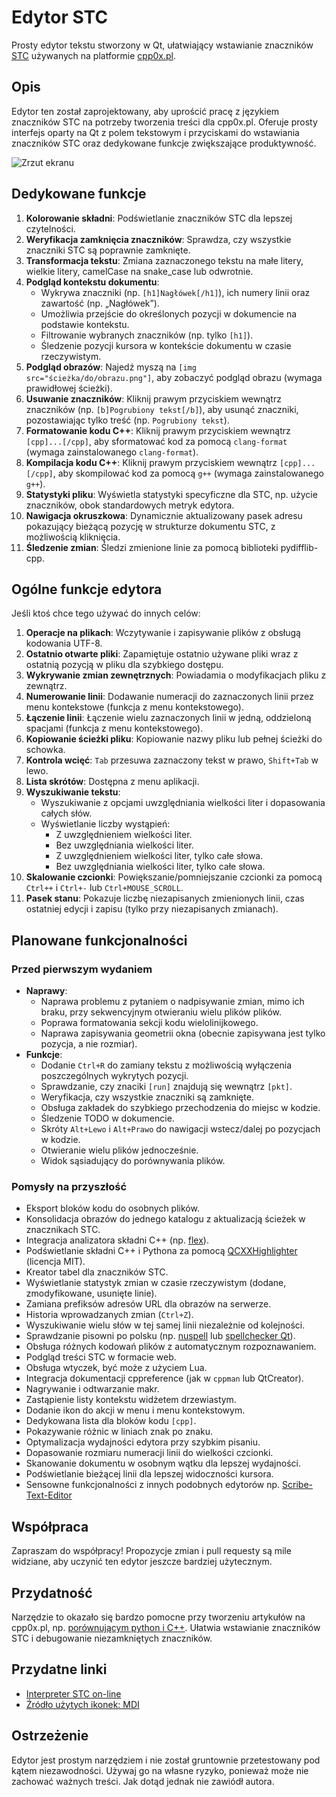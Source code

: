 # Edytor STC

Prosty edytor tekstu stworzony w Qt, ułatwiający wstawianie znaczników [STC](https://cpp0x.pl/kursy/Kurs-STC/169) używanych na platformie [cpp0x.pl](https://cpp0x.pl/).

## Opis
Edytor ten został zaprojektowany, aby uprościć pracę z językiem znaczników STC na potrzeby tworzenia treści dla cpp0x.pl. Oferuje prosty interfejs oparty na Qt z polem tekstowym i przyciskami do wstawiania znaczników STC oraz dedykowane funkcje zwiększające produktywność.

![Zrzut ekranu](https://github.com/user-attachments/assets/17571fce-a89c-4c99-a38a-fd72ee65c7d5)

## Dedykowane funkcje
 1. **Kolorowanie składni**: Podświetlanie znaczników STC dla lepszej czytelności.
 2. **Weryfikacja zamknięcia znaczników**: Sprawdza, czy wszystkie znaczniki STC są poprawnie zamknięte.
 3. **Transformacja tekstu**: Zmiana zaznaczonego tekstu na małe litery, wielkie litery, camelCase na snake_case lub odwrotnie.
 4. **Podgląd kontekstu dokumentu**:
    - Wykrywa znaczniki (np. `[h1]Nagłówek[/h1]`), ich numery linii oraz zawartość (np. „Nagłówek”).
    - Umożliwia przejście do określonych pozycji w dokumencie na podstawie kontekstu.
    - Filtrowanie wybranych znaczników (np. tylko `[h1]`).
    - Śledzenie pozycji kursora w kontekście dokumentu w czasie rzeczywistym.
 5. **Podgląd obrazów**: Najedź myszą na `[img src="ścieżka/do/obrazu.png"]`, aby zobaczyć podgląd obrazu (wymaga prawidłowej ścieżki).
 6. **Usuwanie znaczników**: Kliknij prawym przyciskiem wewnątrz znaczników (np. `[b]Pogrubiony tekst[/b]`), aby usunąć znaczniki, pozostawiając tylko treść (np. `Pogrubiony tekst`).
 7. **Formatowanie kodu C++**: Kliknij prawym przyciskiem wewnątrz `[cpp]...[/cpp]`, aby sformatować kod za pomocą `clang-format` (wymaga zainstalowanego `clang-format`).
 8. **Kompilacja kodu C++**: Kliknij prawym przyciskiem wewnątrz `[cpp]...[/cpp]`, aby skompilować kod za pomocą `g++` (wymaga zainstalowanego `g++`).
 9. **Statystyki pliku**: Wyświetla statystyki specyficzne dla STC, np. użycie znaczników, obok standardowych metryk edytora.
10. **Nawigacja okruszkowa**: Dynamicznie aktualizowany pasek adresu pokazujący bieżącą pozycję w strukturze dokumentu STC, z możliwością kliknięcia.
11. **Śledzenie zmian**: Śledzi zmienione linie za pomocą biblioteki pydifflib-cpp.

## Ogólne funkcje edytora
Jeśli ktoś chce tego używać do innych celów:
 1. **Operacje na plikach**: Wczytywanie i zapisywanie plików z obsługą kodowania UTF-8.
 2. **Ostatnio otwarte pliki**: Zapamiętuje ostatnio używane pliki wraz z ostatnią pozycją w pliku dla szybkiego dostępu.
 3. **Wykrywanie zmian zewnętrznych**: Powiadamia o modyfikacjach pliku z zewnątrz.
 4. **Numerowanie linii**: Dodawanie numeracji do zaznaczonych linii przez menu kontekstowe (funkcja z menu kontekstowego).
 5. **Łączenie linii**: Łączenie wielu zaznaczonych linii w jedną, oddzieloną spacjami (funkcja z menu kontekstowego).
 6. **Kopiowanie ścieżki pliku**: Kopiowanie nazwy pliku lub pełnej ścieżki do schowka.
 7. **Kontrola wcięć**: `Tab` przesuwa zaznaczony tekst w prawo, `Shift+Tab` w lewo.
 8. **Lista skrótów**: Dostępna z menu aplikacji.
 9. **Wyszukiwanie tekstu**:
    - Wyszukiwanie z opcjami uwzględniania wielkości liter i dopasowania całych słów.
    - Wyświetlanie liczby wystąpień:
      - Z uwzględnieniem wielkości liter.
      - Bez uwzględniania wielkości liter.
      - Z uwzględnieniem wielkości liter, tylko całe słowa.
      - Bez uwzględniania wielkości liter, tylko całe słowa.
10. **Skalowanie czcionki**: Powiększanie/pomniejszanie czcionki za pomocą `Ctrl++` i `Ctrl+-` lub `Ctrl+MOUSE_SCROLL`.
11. **Pasek stanu**: Pokazuje liczbę niezapisanych zmienionych linii, czas ostatniej edycji i zapisu (tylko przy niezapisanych zmianach).

## Planowane funkcjonalności

### Przed pierwszym wydaniem

- **Naprawy**:
  - Naprawa problemu z pytaniem o nadpisywanie zmian, mimo ich braku, przy sekwencyjnym otwieraniu wielu plików plików.
  - Poprawa formatowania sekcji kodu wielolinijkowego.
  - Naprawa zapisywania geometrii okna (obecnie zapisywana jest tylko pozycja, a nie rozmiar).
- **Funkcje**:
  - Dodanie `Ctrl+R` do zamiany tekstu z możliwością wyłączenia poszczególnych wykrytych pozycji.
  - Sprawdzanie, czy znaciki `[run]` znajdują się wewnątrz `[pkt]`.
  - Weryfikacja, czy wszystkie znaczniki są zamknięte.
  - Obsługa zakładek do szybkiego przechodzenia do miejsc w kodzie.
  - Śledzenie TODO w dokumencie.
  - Skróty `Alt+Lewo` i `Alt+Prawo` do nawigacji wstecz/dalej po pozycjach w kodzie.
  - Otwieranie wielu plików jednocześnie.
  - Widok sąsiadujący do porównywania plików.

### Pomysły na przyszłość

- Eksport bloków kodu do osobnych plików.
- Konsolidacja obrazów do jednego katalogu z aktualizacją ścieżek w znacznikach STC.
- Integracja analizatora składni C++ (np. [flex](https://github.com/westes/flex)).
- Podświetlanie składni C++ i Pythona za pomocą [QCXXHighlighter](https://github.com/Megaxela/QCodeEditor) (licencja MIT).
- Kreator tabel dla znaczników STC.
- Wyświetlanie statystyk zmian w czasie rzeczywistym (dodane, zmodyfikowane, usunięte linie).
- Zamiana prefiksów adresów URL dla obrazów na serwerze.
- Historia wprowadzanych zmian (`Ctrl+Z`).
- Wyszukiwanie wielu słów w tej samej linii niezależnie od kolejności.
- Sprawdzanie pisowni po polsku (np. [nuspell](https://github.com/nuspell/nuspell) lub [spellchecker Qt](https://doc.qt.io/qt-6/qtwebengine-webenginewidgets-spellchecker-example.html)).
- Obsługa różnych kodowań plików z automatycznym rozpoznawaniem.
- Podgląd treści STC w formacie web.
- Obsługa wtyczek, być może z użyciem Lua.
- Integracja dokumentacji cppreference (jak w `cppman` lub QtCreator).
- Nagrywanie i odtwarzanie makr.
- Zastąpienie listy kontekstu widżetem drzewiastym.
- Dodanie ikon do akcji w menu i menu kontekstowym.
- Dedykowana lista dla bloków kodu `[cpp]`.
- Pokazywanie różnic w liniach znak po znaku.
- Optymalizacja wydajności edytora przy szybkim pisaniu.
- Dopasowanie rozmiaru numeracji linii do wielkości czcionki.
- Skanowanie dokumentu w osobnym wątku dla lepszej wydajności.
- Podświetlanie bieżącej linii dla lepszej widoczności kursora.
- Sensowne funkcjonalności z innych podobnych edytorów np. [Scribe-Text-Editor](https://github.com/AleksandrHovhannisyan/Scribe-Text-Editor)

## Współpraca

Zapraszam do współpracy! Propozycje zmian i pull requesty są mile widziane, aby uczynić ten edytor jeszcze bardziej użytecznym.

## Przydatność

Narzędzie to okazało się bardzo pomocne przy tworzeniu artykułów na cpp0x.pl, np. [porównującym python i C++](https://cpp0x.pl/artykuly/Inne-artykuly/Porownanie-C++-i-Python-roznice-w-skladni-i-podejsciu-programistycznym/99). Ułatwia wstawianie znaczników STC i debugowanie niezamkniętych znaczników.

## Przydatne linki

- [Interpreter STC on-line](https://cpp0x.pl/stc/)
- [Źródło użytych ikonek: MDI](https://pictogrammers.com/library/mdi/)

## Ostrzeżenie

Edytor jest prostym narzędziem i nie został gruntownie przetestowany pod kątem niezawodności. Używaj go na własne ryzyko, ponieważ może nie zachować ważnych treści. Jak dotąd jednak nie zawiódł autora.

